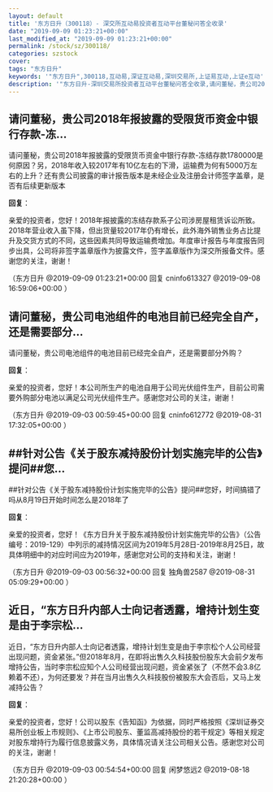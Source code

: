 ```yaml
---
layout: default
title: '东方日升（300118）- 深交所互动易投资者互动平台董秘问答全收录'
date: "2019-09-09 01:23:21+00:00"
last_modified_at: "2019-09-09 01:23:21+00:00"
permalink: /stock/sz/300118/
categories: szstock
cover: 
tags: "东方日升"
keywords: '"东方日升",300118,互动易,深证互动易,深圳交易所,上证易互动,上证e互动'
description: '"东方日升-深圳交易所投资者互动平台董秘问答全收录,请问董秘，贵公司2018年报披露的受限货币资金中银行存款-冻结存款1780000是何原因？另，2018年收入较2017年有10亿左右的下滑，运输费为何有5000万左右的上升？还有贵公司披露的审计报告版本是未经企业及注册会计师签字盖章，是否有后续更新版本"'
---
```


## 请问董秘，贵公司2018年报披露的受限货币资金中银行存款-冻...

请问董秘，贵公司2018年报披露的受限货币资金中银行存款-冻结存款1780000是何原因？另，2018年收入较2017年有10亿左右的下滑，运输费为何有5000万左右的上升？还有贵公司披露的审计报告版本是未经企业及注册会计师签字盖章，是否有后续更新版本

**回复**：

亲爱的投资者，您好！2018年报披露的冻结存款系子公司涉房屋租赁诉讼所致。2018年营业收入虽下降，但出货量较2017年仍有增长，此外海外销售业务占比提升及交货方式的不同，这些因素共同导致运输费增加。年度审计报告与年度报告同步出具，公司将非签字盖章版作为披露文件，签字盖章版作为深交所报备文件。感谢您的关注，谢谢！ 

（东方日升  @2019-09-09 01:23:21+00:00 回复 cninfo613327  @2019-09-08 16:59:06+00:00 ）

## 请问董秘，贵公司电池组件的电池目前已经完全自产，还是需要部分...

请问董秘，贵公司电池组件的电池目前已经完全自产，还是需要部分外购？

**回复**：

亲爱的投资者，您好！本公司所生产的电池自用于公司光伏组件生产，目前公司需要外购部分电池以满足公司光伏组件生产。感谢您对公司的关注，谢谢！ 

（东方日升  @2019-09-03 00:59:45+00:00 回复 cninfo612772  @2019-08-31 17:32:05+00:00 ）

## ##针对公告《关于股东减持股份计划实施完毕的公告》提问##您...

##针对公告《关于股东减持股份计划实施完毕的公告》提问##您好，时间搞错了吗从8月19日开始时间怎么是2018年了

**回复**：

亲爱的投资者，您好！《东方日升关于股东减持股份计划实施完毕的公告》（公告编号：2019-129）中列示的减持情况区间为2019年5月28日-2019年8月25日，故具体明细中的对应时间应为2019年，感谢您对公司的支持和关注，谢谢！ 

（东方日升  @2019-09-03 00:56:32+00:00 回复 独角兽2587  @2019-08-31 05:09:29+00:00 ）

## 近日，“东方日升内部人士向记者透露，增持计划生变是由于李宗松...

近日，“东方日升内部人士向记者透露，增持计划生变是由于李宗松个人公司经营出现问题，资金紧张。”但2018年8月，在即将出售久久科技股份股东大会前夕发布增持公告，当时李宗松应知个人公司经营出现问题，资金紧张了（不然不会3.8亿赖着不还），为何还要发？并在当月出售久久科技股份被股东大会否后，又马上发减持公告？

**回复**：

亲爱的投资者，您好！公司以股东《告知函》为依据，同时严格按照《深圳证券交易所创业板上市规则》、《上市公司股东、董监高减持股份的若干规定》等相关规定对股东增持行为履行信息披露义务，具体情况请关注公司相关公告。感谢您对公司的关注，谢谢！ 

（东方日升  @2019-09-03 00:54:54+00:00 回复 闲梦悠远2  @2019-08-18 21:20:28+00:00 ）

